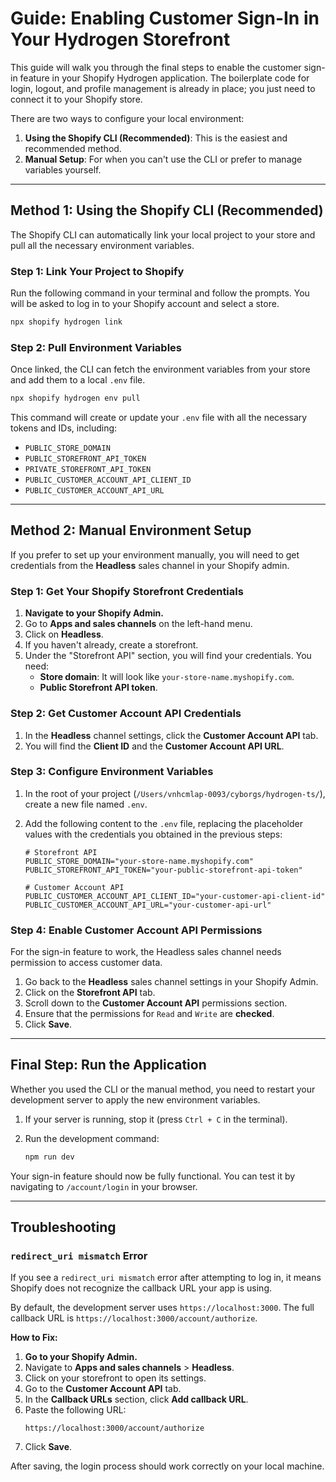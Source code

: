 # Guide: Enabling Customer Sign-In in Your Hydrogen Storefront

This guide will walk you through the final steps to enable the customer sign-in feature in your Shopify Hydrogen application. The boilerplate code for login, logout, and profile management is already in place; you just need to connect it to your Shopify store.

There are two ways to configure your local environment:

1.  **Using the Shopify CLI (Recommended)**: This is the easiest and recommended method.
2.  **Manual Setup**: For when you can't use the CLI or prefer to manage variables yourself.

---

## Method 1: Using the Shopify CLI (Recommended)

The Shopify CLI can automatically link your local project to your store and pull all the necessary environment variables.

### Step 1: Link Your Project to Shopify

Run the following command in your terminal and follow the prompts. You will be asked to log in to your Shopify account and select a store.

```bash
npx shopify hydrogen link
```

### Step 2: Pull Environment Variables

Once linked, the CLI can fetch the environment variables from your store and add them to a local `.env` file.

```bash
npx shopify hydrogen env pull
```

This command will create or update your `.env` file with all the necessary tokens and IDs, including:
- `PUBLIC_STORE_DOMAIN`
- `PUBLIC_STOREFRONT_API_TOKEN`
- `PRIVATE_STOREFRONT_API_TOKEN`
- `PUBLIC_CUSTOMER_ACCOUNT_API_CLIENT_ID`
- `PUBLIC_CUSTOMER_ACCOUNT_API_URL`

---

## Method 2: Manual Environment Setup

If you prefer to set up your environment manually, you will need to get credentials from the **Headless** sales channel in your Shopify admin.

### Step 1: Get Your Shopify Storefront Credentials

1.  **Navigate to your Shopify Admin.**
2.  Go to **Apps and sales channels** on the left-hand menu.
3.  Click on **Headless**.
4.  If you haven't already, create a storefront.
5.  Under the "Storefront API" section, you will find your credentials. You need:
    *   **Store domain**: It will look like `your-store-name.myshopify.com`.
    *   **Public Storefront API token**.

### Step 2: Get Customer Account API Credentials

1.  In the **Headless** channel settings, click the **Customer Account API** tab.
2.  You will find the **Client ID** and the **Customer Account API URL**.

### Step 3: Configure Environment Variables

1.  In the root of your project (`/Users/vnhcmlap-0093/cyborgs/hydrogen-ts/`), create a new file named `.env`.
2.  Add the following content to the `.env` file, replacing the placeholder values with the credentials you obtained in the previous steps:

    ```env
    # Storefront API
    PUBLIC_STORE_DOMAIN="your-store-name.myshopify.com"
    PUBLIC_STOREFRONT_API_TOKEN="your-public-storefront-api-token"

    # Customer Account API
    PUBLIC_CUSTOMER_ACCOUNT_API_CLIENT_ID="your-customer-api-client-id"
    PUBLIC_CUSTOMER_ACCOUNT_API_URL="your-customer-api-url"
    ```

### Step 4: Enable Customer Account API Permissions

For the sign-in feature to work, the Headless sales channel needs permission to access customer data.

1.  Go back to the **Headless** sales channel settings in your Shopify Admin.
2.  Click on the **Storefront API** tab.
3.  Scroll down to the **Customer Account API** permissions section.
4.  Ensure that the permissions for `Read` and `Write` are **checked**.
5.  Click **Save**.

---

## Final Step: Run the Application

Whether you used the CLI or the manual method, you need to restart your development server to apply the new environment variables.

1.  If your server is running, stop it (press `Ctrl + C` in the terminal).
2.  Run the development command:

    ```bash
    npm run dev
    ```

Your sign-in feature should now be fully functional. You can test it by navigating to `/account/login` in your browser.

---

## Troubleshooting

### `redirect_uri mismatch` Error

If you see a `redirect_uri mismatch` error after attempting to log in, it means Shopify does not recognize the callback URL your app is using.

By default, the development server uses `https://localhost:3000`. The full callback URL is `https://localhost:3000/account/authorize`.

**How to Fix:**

1.  **Go to your Shopify Admin.**
2.  Navigate to **Apps and sales channels** > **Headless**.
3.  Click on your storefront to open its settings.
4.  Go to the **Customer Account API** tab.
5.  In the **Callback URLs** section, click **Add callback URL**.
6.  Paste the following URL:
    ```
    https://localhost:3000/account/authorize
    ```
7.  Click **Save**.

After saving, the login process should work correctly on your local machine.